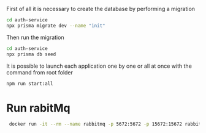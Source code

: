 First of all it is necessary to create the database by performing a migration
```bash
cd auth-service
npx prisma migrate dev --name "init"
```

Then run the migration
```bash
cd auth-service
npx prisma db seed
```

It is possible to launch each application one by one or all at once with the command from root folder
```bash
npm run start:all
```


# Run rabitMq
```bash
 docker run -it --rm --name rabbitmq -p 5672:5672 -p 15672:15672 rabbitmq:4.0-management
```

